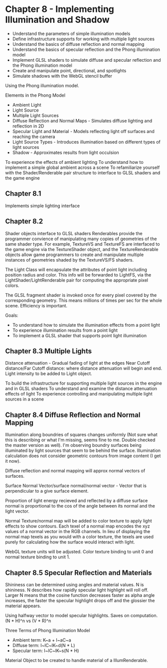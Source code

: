# Chapter 8 - Implementing Illumination and Shadow

* Understand the parameters of simple illumination models
* Define infrastructure supports for working with multiple light sources
* Understand the basics of diffuse reflection and normal mapping
* Understand the basics of specular reflection and the Phong illumination model
* Implement GLSL shaders to simulate diffuse and specular reflection and the Phong illumination model
* Create and manipulate point, directional, and spotlights
* Simulate shadows with the WebGL stencil buffer

Using the Phong illumination model.

Elements in the Phong Model

* Ambient Light
* Light Source
* Multiple Light Sources
* Diffuse Reflection and Normal Maps - Simulates diffuse lighting and reflection in 2D
* Specular Light and Material - Models reflecting light off surfaces and reaching the camera
* Light Source Types - Introduces illumination based on different types of light sources
* Shadow - Approximates results from light occulsion

To experience the effects of ambient lighting
To understand how to implement a simple global ambient across a scene
To refamiliarize yourself with the Shader/Renderable pair structure to interface to GLSL shaders and the game engine

## Chapter 8.1
Implements simple lighting interface

## Chapter 8.2

Shader objects interface to GLSL shaders
Renderables provide the programmer convience of manipulating many copies of geometries of the same shader type.
For example, TextureVS and TextureFS are interfaced to the game engine via the TextureShader object, and the TextureRenderable objects allow game programmers to create and manipulate multiple instances of geometries shaded by the TextureVS/FS shaders.

The Light Class will encapsulate the attributes of point light including position radius and color. This info will be forwarded to  LightFS, via the LightShader/LightRenderable pair for computing the appropriate pixel colors.

The GLSL fragment shader is invoked once for every pixel covered by the corresponding geometry. This means millions of times per sec for the whole scene. Efficiency is important.

Goals:
* To understand how to simulate the illumination effects from a point light
* To experience illumination results from a point light
* To implement a GLSL shader that supports point light illumination

## Chapter 8.3 Multiple Lights

Distance attenuation - Gradual fading of light at the edges
Near Cutoff distance/Far Cutoff distance: where distance attenuation will begin and end.
Light intensity to be added to Light object.

To build the infrastructure for supporting multiple light sources in the engine and in GLSL shaders
To understand and examine the distance attenuation effects of light
To experience controlling and manipulating multiple light sources in a scene

## Chapter 8.4 Diffuse Reflection and Normal Mapping

Illumination along boundries of squares changes uniformly (Not sure what this is describing or what I'm missing, seems fine to me. Double checked the master version as well). I'm observing boundry surfaces being illuminated by light sources that seem to be behind the surface. Illumination calculation does not consider geometric contours from image content (I get it now).

Diffuse reflection and normal mapping will approx normal vectors of surfaces.


Surface Normal Vector/surface normal/normal vector - Vector that is perpendicular to a give surface element.

Proportion of light energy recieved and reflected by a diffuse surface normal is proportional to the cos of the angle between its normal and the light vector.

Normal Texture/normal map will be added to color texture to apply light effects to show contours.
Each texel of a normal map encodes the xyz values of a normal vector in the RGB channels. In lieu of displaying the normal map texels as you would with a color texture, the texels are used purely for calculating how the surface would interact with light.

WebGL texture units will be adjusted. Color texture binding to unit 0 and normal texture binding to unit 1.

## Chapter 8.5 Specular Reflection and Materials

Shininess can be determined using angles and material values. N is shininess. N describes how rapidly specular light highlight will roll off. Larger N means that the cosine function decreases faster as alpha angle increases, the faster the specular highlight drops off and the glossier the material appears.

Using halfway vector to model specular highlights. Saves on computation. (N * H)^n vs (V * R)^n

Three Terms of Phong Illumination Model

* Ambient term: K~a + I~aC~a
* Diffuse term: I~lC~lK~d(N * L)
* Specular term: I~lC~lK~s(N * H)


Material Object to be created to handle material of a IllumRenderable.